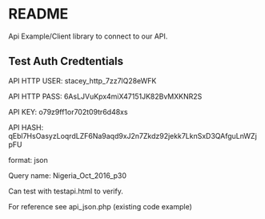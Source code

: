 README
======

Api Example/Client library to connect to our API.

Test Auth Credtentials
----------------------

API HTTP USER: stacey_http_7zz7lQ28eWFK

API HTTP PASS: 6AsLJVuKpx4miX47151JK82BvMXKNR2S

API KEY: o79z9ff1or702t09tr6d48xs

API HASH: qEbl7HsOasyzLoqrdLZF6Na9aqd9xJ2n7Zkdz92jekk7LknSxD3QAfguLnWZjpFU

format: json

Query name: Nigeria_Oct_2016_p30


Can test with testapi.html to verify.

For reference see api_json.php (existing code example)